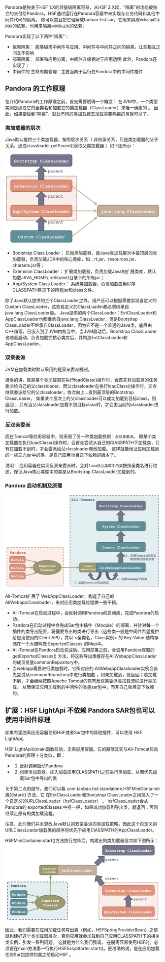 Pandora是脱身于HSF 1.X的轻量级隔离容器，从HSF 2.X起，“隔离”的功能被独立的交付给Pandora，HSF通过运行在Pandora容器中来实现与业务代码和其他中间件代码的隔离。
你可以暂且把它理解成taobao-hsf.sar，它用来隔离`Webapp和中间件`的依赖，也用来隔离`中间件之间`的依赖。

Pandora实现了以下两种“隔离”：  

* 依赖隔离： 能够隔离中间件与应用、中间件与中间件之间的隔离，让其相互之间互不影响
* 部署隔离： 部署和应用分离，中间件升级相对于应用透明
此外，Pandora还实现了：
* 中间件的 生命周期管理：主要面向于运行在Pandora中的中间件插件

## Pandora 的工作原理
在介绍Pandora的工作原理之前，首先需要明确一个概念： 在JVM中，一个类型实例是通过它的全类名和加载它的类加载器（ClassLoader）来唯一确定的 。
因此，如果要做到“隔离”，就让不同的类加载器去加载需要隔离的类就可以了。

### 类加载器的层次
Java默认提供三个类加载器，按照层次关系（ 非继承关系，只是类加载器的父子关系，通过classloader.getParent()获取父类加载器 ）如下图所示：

![图片2](../../src/main/resources/static/image/class_loader.png)

* Bootstrap Class Loader： 启动类加载器，是Java类加载层次中最顶层的类加载器，负责加载JDK中的核心类库，如：rt.jar、resources.jar、charsets.jar等；
* Extension ClassLoader： 扩展类加载器，负责加载Java的扩展类库，默认加载JAVA_HOME/jre/lib/ext/目录下的所有jar；
* App/System Class Loader： 系统类加载器，负责加载应用程序CLASSPATH目录下的所有jar和class文件。

除了Java默认提供的三个ClassLoader之外，用户还可以根据需要实现自定义的 Custom ClassLoader，这些自定义的ClassLoader都必须继承自java.lang.ClassLoader类。
Java提供的两个ClassLoader：ExtClassLoader和AppClassLoader也都继承自java.lang.ClassLoader，但是Bootstrap ClassLoader不继承自ClassLoader，因为它不是一个普通的Java类，底层由C++编写，已嵌入到了JVM内核当中，当JVM启动后，Bootstrap ClassLoader也随着启动，负责加载完核心类库后，并构造ExtClassLoader和AppClassLoader。

### 双亲委派
JVM在加载类时默认采用的是双亲委派机制。

通俗的讲，就是某个类加载器在执行loadClass()操作时，会首先将加载类的任务委派给自己的父classloader，而父classloader在执行loadClass()操作时，又会继续委派给它的父classloader，依次向上...直到最顶层的Bootstrap ClassLoader。
如果某个层次上的父classloader可以成功加载到目标class，则返回； 只有当父classloader加载不到目标class时，才会由当前的classloader进行加载。

### 反双亲委派
而在Tomcat等应用容器中，则采用了另一种类加载机制：`反双亲委派`。
即某个类加载器在执行loadClass()操作时，会首先尝试从自己的ClASSPATH下加载类，只有在加载不到时，才会委派给父classloader帮他加载。
这样就能保证应用加载到的一些三方jar中的类，是自己应用lib目录下依赖的版本了。

说明：
应用容器在实现反双亲委派时，会对`Java核心类库中的类`按照全类名进行过滤，保证Java核心类库中的类是从Bootstrap ClassLoader加载到的。

### Pandora 启动机制及原理 
![图片2](../../src/main/resources/static/image/pandora/pandora_classloader.png)

Ali-Tomcat扩展了 WebAppClassLoader，构造了自己的 AliWebappClassloader，来对应用类加载过程做一些干预。

* Ali-Tomcat在启动过程中，会反射调用Pandora的启动类，完成Pandora的启动。
* Pandora在启动过程中会完成Sar包中插件（Module）的部署，并针对每一个插件的类导出配置，将需要导出的类进行导出（这些类一般是中间件希望提供给应用使用的Client API），并以 <全类名，Class实例> 的 Key-Value 结构存储在一个大概叫做 ExportedClasses 的Map中。
* Ali-Tomcat在Pandora启动完成后、应用部署之前，会调用Pandora容器的 getExportedClasses() 方法，将这些导出类缓存在AliWebappClassLoader的成员变量commonRepository中。
* 当webapp需要进行类加载时，它所对应的 AliWebappClassloader实例会首先尝试从commonRepository中进行类加载 ，如果加载到，就返回；若加载不到，才会继续按照Apache Tomcat的原有反双亲委派类加载流程进行类加载。 从而保证应用加载到的中间件的类是sar包中，而非自己lib目录下依赖的。

## 扩展：HSF LightApi 不依赖 Pandora SAR包也可以使用中间件原理
如果希望脱离应用容器使用HSF或者Sar包中的其他插件，可以使用 HSF LightApi。

HSF LightApi以main函数启动，无需应用容器。它的原理其实与Ali-Tomcat启动Pandora的原理十分类似，即：
* 1. 反射调用启动Pandora
* 2. 创建类加载器，插入加载应用CLASSPATH之前进行类加载，从而优先加载Sar包中导出的类

关于第二点的细节，我们可以看 com.taobao.hsf.standalone.HSFMiniContainer 类的start() 方法，它 在ExtClassLoader和Bootstrap ClassLoader之间插入了一个自定义的URLClassLoader（hsfClassLoader） 。
hsfClassLoader会从Pandora的 exportedClasses 中捞一把，如果成功加载到导出类，就返回；否则继续走原有的类加载流程。

注意，此时我们并未更改Java默认的双亲委派的类加载策略，因此这个自定义的URLClassLoader加载类的顺序将优先于应用ClASSPATH的AppClassLoader。

HSFMiniContainer.start()方法执行完毕后，构建出的类加载器层次如下图所示：
![图片2](../../src/main/resources/static/image/pandora/hsf_light_classloader.png)

因此，我们需要在应用加载任何导出类（例如，HSFSpringProviderBean）之前就构建好这个类加载器层次，否则应用就会加载到自己应用CLASSPATH下的相关类实例，引发一系列问题。
这就是为什么我们强调， 在脱离容器使用HSF时，必须要在main方法第一行执行HSFEasyStarter.start()。更准确的说，是在应用加载任何Sar包提供的类之前启动HSF 。